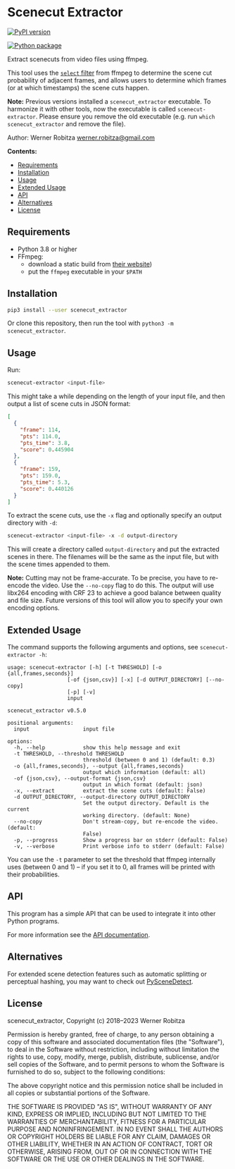 # Scenecut Extractor

[![PyPI version](https://img.shields.io/pypi/v/scenecut-extractor.svg)](https://pypi.org/project/scenecut-extractor)

[![Python package](https://github.com/slhck/scenecut-extractor/actions/workflows/python-package.yml/badge.svg)](https://github.com/slhck/scenecut-extractor/actions/workflows/python-package.yml)

Extract scenecuts from video files using ffmpeg.

This tool uses the [`select` filter](http://ffmpeg.org/ffmpeg-filters.html#select_002c-aselect) from ffmpeg to determine the scene cut probability of adjacent frames, and allows users to determine which frames (or at which timestamps) the scene cuts happen.

**Note:** Previous versions installed a `scenecut_extractor` executable. To harmonize it with other tools, now the executable is called `scenecut-extractor`. Please ensure you remove the old executable (e.g. run `which scenecut_extractor` and remove the file).

Author: Werner Robitza <werner.robitza@gmail.com>

**Contents:**

- [Requirements](#requirements)
- [Installation](#installation)
- [Usage](#usage)
- [Extended Usage](#extended-usage)
- [API](#api)
- [Alternatives](#alternatives)
- [License](#license)

## Requirements

- Python 3.8 or higher
- FFmpeg:
    - download a static build from [their website](http://ffmpeg.org/download.html))
    - put the `ffmpeg` executable in your `$PATH`

## Installation

```bash
pip3 install --user scenecut_extractor
```

Or clone this repository, then run the tool with `python3 -m scenecut_extractor`.

## Usage

Run:

```bash
scenecut-extractor <input-file>
```

This might take a while depending on the length of your input file, and then output a list of scene cuts in JSON format:

```json
[
  {
    "frame": 114,
    "pts": 114.0,
    "pts_time": 3.8,
    "score": 0.445904
  },
  {
    "frame": 159,
    "pts": 159.0,
    "pts_time": 5.3,
    "score": 0.440126
  }
]
```

To extract the scene cuts, use the `-x` flag and optionally specify an output directory with `-d`:

```bash
scenecut-extractor <input-file> -x -d output-directory
```

This will create a directory called `output-directory` and put the extracted scenes in there. The filenames will be the same as the input file, but with the scene times appended to them.

**Note:** Cutting may not be frame-accurate. To be precise, you have to re-encode the video. Use the `--no-copy` flag to do this. The output will use libx264 encoding with CRF 23 to achieve a good balance between quality and file size. Future versions of this tool will allow you to specify your own encoding options.

## Extended Usage

The command supports the following arguments and options, see `scenecut-extractor -h`:

```
usage: scenecut-extractor [-h] [-t THRESHOLD] [-o {all,frames,seconds}]
                   [-of {json,csv}] [-x] [-d OUTPUT_DIRECTORY] [--no-copy]
                   [-p] [-v]
                   input

scenecut_extractor v0.5.0

positional arguments:
  input                 input file

options:
  -h, --help            show this help message and exit
  -t THRESHOLD, --threshold THRESHOLD
                        threshold (between 0 and 1) (default: 0.3)
  -o {all,frames,seconds}, --output {all,frames,seconds}
                        output which information (default: all)
  -of {json,csv}, --output-format {json,csv}
                        output in which format (default: json)
  -x, --extract         extract the scene cuts (default: False)
  -d OUTPUT_DIRECTORY, --output-directory OUTPUT_DIRECTORY
                        Set the output directory. Default is the current
                        working directory. (default: None)
  --no-copy             Don't stream-copy, but re-encode the video. (default:
                        False)
  -p, --progress        Show a progress bar on stderr (default: False)
  -v, --verbose         Print verbose info to stderr (default: False)
```

You can use the `-t` parameter to set the threshold that ffmpeg internally uses (between 0 and 1) – if you set it to 0, all frames will be printed with their probabilities.

## API

This program has a simple API that can be used to integrate it into other Python programs.

For more information see the [API documentation](https://htmlpreview.github.io/?https://github.com/slhck/scenecut-extractor/blob/master/docs/scenecut_extractor.html).

## Alternatives

For extended scene detection features such as automatic splitting or perceptual hashing, you may want to check out [PySceneDetect](https://pyscenedetect.readthedocs.io/en/latest/).

## License

scenecut_extractor, Copyright (c) 2018–2023 Werner Robitza

Permission is hereby granted, free of charge, to any person obtaining a copy of this software and associated documentation files (the "Software"), to deal in the Software without restriction, including without limitation the rights to use, copy, modify, merge, publish, distribute, sublicense, and/or sell copies of the Software, and to permit persons to whom the Software is furnished to do so, subject to the following conditions:

The above copyright notice and this permission notice shall be included in all copies or substantial portions of the Software.

THE SOFTWARE IS PROVIDED "AS IS", WITHOUT WARRANTY OF ANY KIND, EXPRESS OR IMPLIED, INCLUDING BUT NOT LIMITED TO THE WARRANTIES OF MERCHANTABILITY, FITNESS FOR A PARTICULAR PURPOSE AND NONINFRINGEMENT. IN NO EVENT SHALL THE AUTHORS OR COPYRIGHT HOLDERS BE LIABLE FOR ANY CLAIM, DAMAGES OR OTHER LIABILITY, WHETHER IN AN ACTION OF CONTRACT, TORT OR OTHERWISE, ARISING FROM, OUT OF OR IN CONNECTION WITH THE SOFTWARE OR THE USE OR OTHER DEALINGS IN THE SOFTWARE.
